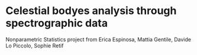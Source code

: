 # Celestial bodyes analysis through spectrographic data
Nonparametric Statistics project from 
Erica Espinosa, Mattia Gentile, Davide Lo Piccolo, Sophie Retif
